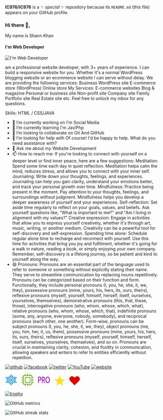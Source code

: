 

**IC976/IC976** is a ✨ _special_ ✨ repository because its `README.md` (this file) appears on your GitHub profile.
### Hi there 👋, 
My name is Shann Khan
#### I'm Web Developer
![I'm Web Developer](https://scontent.fcgp2-1.fna.fbcdn.net/v/t39.30808-6/440932617_2479403028913839_6062042137571780509_n.png?_nc_cat=106&ccb=1-7&_nc_sid=5f2048&_nc_eui2=AeGt99j0Rw-415rO0qFPOPYtPXB02b9bK3A9cHTZv1srcHxPvR6NgD2Y4UYXBXrPQd7B7rb9ZBflN3kClSTOSPqs&_nc_ohc=oj3NS3lxRBIQ7kNvgHFvULx&_nc_ht=scontent.fcgp2-1.fna&oh=00_AfC4Zv5SftuzyJObCD2cPo92tab2WXWg0UemYWOSCEv5QA&oe=663C15E2)

  am a professional website developer, with 3+ years of experience. I can build a responsive website for you. Whether it's a normal WordPress blogging website or an ecommerce website I can serve without delay.
We are providing the following services:
Business WordPress site
E-commerce store (WordPress)
Online store
My Services:
E-commerce websites
Blog & magazine
Personal or business site
Non-profit site
Company site
Family
Portfolio site
Real Estate site etc.
Feel free to unlock my inbox for any questions.

Skills:  HTML / CSS/JAVA

- 🔭 I’m currently working on I'm Social Media 
- 🌱 I’m currently learning I'm Jav/Php 
- 👯 I’m looking to collaborate on  Git And GitHub  
- 🤔 I’m looking for help with  Of course! I'd be happy to help. What do you need assistance with? 
- 💬 Ask me about my Website Development 
- 📫 How to reach me:  If you're looking to connect with yourself on a deeper level or find inner peace, here are a few suggestions: Meditation: Spend some time each day in quiet reflection. Meditation helps calm the mind, reduces stress, and allows you to connect with your inner self. Journaling: Write down your thoughts, feelings, and experiences. Journaling can help you gain clarity, understand your emotions better, and track your personal growth over time. Mindfulness: Practice being present in the moment. Pay attention to your thoughts, feelings, and surroundings without judgment. Mindfulness helps you develop a deeper awareness of yourself and your experiences. Self-reflection: Set aside time regularly to reflect on your goals, values, and beliefs. Ask yourself questions like, "What is important to me?" and "Am I living in alignment with my values?" Creative expression: Engage in activities that allow you to express yourself creatively, whether it's through art, music, writing, or another medium. Creativity can be a powerful tool for self-discovery and self-expression. Spending time alone: Schedule regular alone time to recharge and reconnect with yourself. Use this time for activities that bring you joy and fulfilment, whether it's going for a walk in nature, reading a book, or simply enjoying your own company. Remember, self-discovery is a lifelong journey, so be patient and kind to yourself along the way.      
- 😄 Pronouns: Pronouns are an essential part of the language used to refer to someone or something without explicitly stating their name. They serve to streamline communication by replacing nouns repetitively. Pronouns can be categorized based on their function and form. Functionally, they include personal pronouns (I, you, he, she, it, we, they), possessive pronouns (mine, yours, his, hers, its, ours, theirs), reflexive pronouns (myself, yourself, himself, herself, itself, ourselves, yourselves, themselves), demonstrative pronouns (this, that, these, those), interrogative pronouns (who, whom, whose, which, what), relative pronouns (who, whom, whose, which, that), indefinite pronouns (some, any, anyone, everyone, nobody, somebody), and reciprocal pronouns (each other, one another).  Form-wise, pronouns can be subject pronouns (I, you, he, she, it, we, they), object pronouns (me, you, him, her, it, us, them), possessive pronouns (mine, yours, his, hers, its, ours, theirs), reflexive pronouns (myself, yourself, himself, herself, itself, ourselves, yourselves, themselves), and so on.  Pronouns are crucial in maintaining clarity, cohesion, and fluidity in communication, allowing speakers and writers to refer to entities efficiently without repetition. 


[<img src='https://cdn.jsdelivr.net/npm/simple-icons@3.0.1/icons/github.svg' alt='github' height='40'>](https://github.com/https://github.com/@shaa50n50khan)  [<img src='https://cdn.jsdelivr.net/npm/simple-icons@3.0.1/icons/facebook.svg' alt='facebook' height='40'>](https://www.facebook.com/https://github.com/IC976)  [<img src='https://cdn.jsdelivr.net/npm/simple-icons@3.0.1/icons/twitter.svg' alt='twitter' height='40'>](https://twitter.com/@chowdhuryagrofarm)  [<img src='https://cdn.jsdelivr.net/npm/simple-icons@3.0.1/icons/youtube.svg' alt='YouTube' height='40'>](https://www.youtube.com/channel/@chowdhuryagrofarm)  [<img src='https://cdn.jsdelivr.net/npm/simple-icons@3.0.1/icons/icloud.svg' alt='website' height='40'>](https://www.roostromrestaurant.com)  

<a href='https://archiveprogram.github.com/'><img src='https://raw.githubusercontent.com/acervenky/animated-github-badges/master/assets/acbadge.gif' width='40' height='40'></a> <a href='https://docs.github.com/en/developers'><img src='https://raw.githubusercontent.com/acervenky/animated-github-badges/master/assets/devbadge.gif' width='40' height='40'></a> <a href='https://github.com/pricing'><img src='https://raw.githubusercontent.com/acervenky/animated-github-badges/master/assets/pro.gif' width='40' height='40'></a> <a href='https://stars.github.com/'><img src='https://raw.githubusercontent.com/acervenky/animated-github-badges/master/assets/starbadge.gif' width='35' height='35'></a> <a href='https://docs.github.com/en/github/supporting-the-open-source-community-with-github-sponsors'><img src='https://raw.githubusercontent.com/acervenky/animated-github-badges/master/assets/sponsorbadge.gif' width='35' height='35'></a> 

[![trophy](https://github-profile-trophy.vercel.app/?username=https://github.com/@shaa50n50khan)](https://github.com/ryo-ma/github-profile-trophy)

![GitHub metrics](https://metrics.lecoq.io/https://github.com/@shaa50n50khan)  

![GitHub streak stats](https://streak-stats.demolab.com/?user=https://github.com/@shaa50n50khan)  

